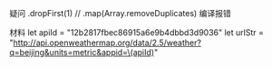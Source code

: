

疑问
.dropFirst(1)
//        .map(Array.removeDuplicates) 编译报错






材料
let apiId = "12b2817fbec86915a6e9b4dbbd3d9036"
let urlStr = "http://api.openweathermap.org/data/2.5/weather?q=beijing&units=metric&appid=\(apiId)"


